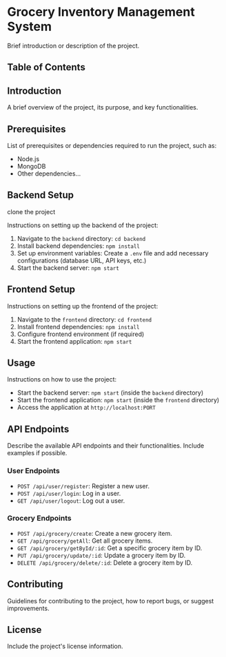 # Grocery Inventory Management System

Brief introduction or description of the project.

## Table of Contents

## Introduction

A brief overview of the project, its purpose, and key functionalities.

## Prerequisites

List of prerequisites or dependencies required to run the project, such as:

- Node.js
- MongoDB
- Other dependencies...

## Backend Setup

clone the project

Instructions on setting up the backend of the project:

1. Navigate to the `backend` directory: `cd backend`
2. Install backend dependencies: `npm install`
3. Set up environment variables: Create a `.env` file and add necessary configurations (database URL, API keys, etc.)
4. Start the backend server: `npm start`

## Frontend Setup

Instructions on setting up the frontend of the project:

1. Navigate to the `frontend` directory: `cd frontend`
2. Install frontend dependencies: `npm install`
3. Configure frontend environment (if required)
4. Start the frontend application: `npm start`

## Usage

Instructions on how to use the project:

- Start the backend server: `npm start` (inside the `backend` directory)
- Start the frontend application: `npm start` (inside the `frontend` directory)
- Access the application at `http://localhost:PORT`

## API Endpoints

Describe the available API endpoints and their functionalities. Include examples if possible.

### User Endpoints

- `POST /api/user/register`: Register a new user.
- `POST /api/user/login`: Log in a user.
- `GET /api/user/logout`: Log out a user.

### Grocery Endpoints

- `POST /api/grocery/create`: Create a new grocery item.
- `GET /api/grocery/getAll`: Get all grocery items.
- `GET /api/grocery/getById/:id`: Get a specific grocery item by ID.
- `PUT /api/grocery/update/:id`: Update a grocery item by ID.
- `DELETE /api/grocery/delete/:id`: Delete a grocery item by ID.

## Contributing

Guidelines for contributing to the project, how to report bugs, or suggest improvements.

## License

Include the project's license information.
